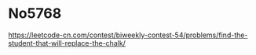 # No5768

https://leetcode-cn.com/contest/biweekly-contest-54/problems/find-the-student-that-will-replace-the-chalk/
